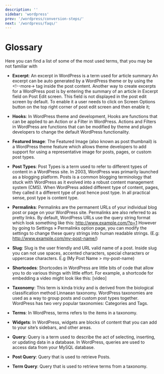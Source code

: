 ```yaml
---
description: ''
sidebar: 'wordpress'
prev: '/wordpress/conversion-steps/'
next: '/wordpress/faqs/'
---
```


# Glossary

Here you can find a list of some of the most used terms, that you may be not familiar with

* **Excerpt**: An excerpt in WordPress is a term used for article summary An excerpt can be auto generated by a WordPress theme or by using the <!--more-> tag inside the post content. Another way to create excerpts for a WordPress post is by entering the summary of an article in Excerpt field on Post Edit screen. This field is not displayed in the post edit screen by default. To enable it a user needs to click on Screen Options button on the top right corner of post edit screen and then enable it;

* **Hooks**: In WordPress theme and development, Hooks are functions that can be applied to an Action or a Filter in WordPress. Actions and Filters in WordPress are functions that can be modified by theme and plugin developers to change the default WordPress functionality.

* **Featured Image**: The Featured Image (also known as post thumbnail) is a WordPress theme feature which allows theme developers to add support for using a representative image for posts, pages, or custom post types.

* **Post Types**: Post Types is a term used to refer to different types of content in a WordPress site. In 2003, WordPress was primarily launched as a blogging platform. Posts is a common blogging terminology that stuck with WordPress as it evolved into a robust content management system (CMS). When WordPress added different type of content, pages, they called it a different type of post hence post type. In all practical sense, post type is content type.

* **Permalinks**: Permalinks are the permanent URLs of your individual blog post or page on your WordPress site. Permalinks are also referred to as pretty links. By default, WordPress URLs use the query string format which look something like this: http://www.example.com/?p=1 However by going to Settings » Permalinks option page, you can modify the settings to change these query strings into human readable strings. (E.g: http://www.example.com/my-post-name/)

* **Slug**: Slug is the user friendly and URL valid name of a post. Inside slug you can not use spaces, accented characters, special characters or uppercase characters. E.g (My Post Name > my-post-name)

* **Shortcodes**: Shortcodes in WordPress are little bits of code that allow you to do various things with little effort. For example, a shortcode for embedding a video might look like this:
[video]

* **Taxonomy**: This term is kinda tricky and is derived from the biological classification method Linnaean taxonomy. WordPress taxonomies are used as a way to group posts and custom post types together. WordPress has two very popular taxonomies: Categories and Tags.

* **Terms**: In WordPress, terms refers to the items in a taxonomy.

* **Widgets**: In WordPress, widgets are blocks of content that you can add to your site’s sidebars, and other areas.

* **Query**: Query is a term used to describe the act of selecting, inserting, or updating data in a database. In WordPress, queries are used to access data from your MySQL database. 

* **Post Query**: Query that is used to retrieve Posts.

* **Term Query**: Query that is used to retrieve terms from a taxonomy.